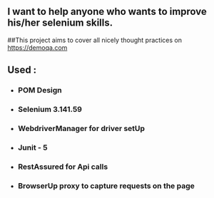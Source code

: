
## I want to help anyone who wants to improve his/her selenium skills. 
##This project aims to cover all nicely thought practices on https://demoqa.com

## Used : 

* ###  POM Design
* ###  Selenium 3.141.59
* ###  WebdriverManager for driver setUp  
* ###  Junit - 5
* ###  RestAssured for Api calls
* ###  BrowserUp proxy to capture requests on the page